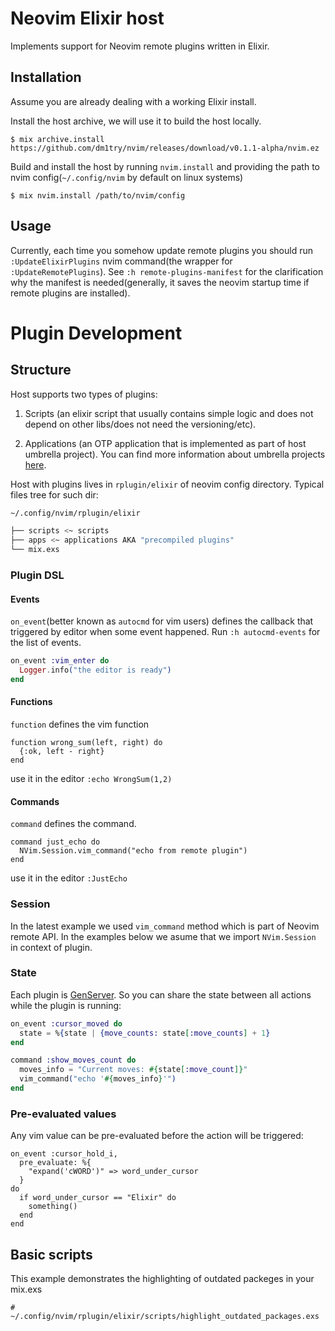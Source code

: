 # Neovim Elixir host

Implements support for Neovim remote plugins written in Elixir.


## Installation

Assume you are already dealing with a working Elixir install.

Install the host archive, we will use it to build the host locally.

```
$ mix archive.install https://github.com/dm1try/nvim/releases/download/v0.1.1-alpha/nvim.ez
```

Build and install the host by running `nvim.install` and providing the path to nvim config(`~/.config/nvim` by default on linux systems)

```
$ mix nvim.install /path/to/nvim/config
```

## Usage

Currently, each time you somehow update remote plugins you should run `:UpdateElixirPlugins` nvim command(the wrapper for `:UpdateRemotePlugins`). See `:h remote-plugins-manifest` for the clarification why the manifest is needed(generally, it saves the neovim startup time if remote plugins are installed).

# Plugin Development
## Structure

Host supports two types of plugins:
1. Scripts (an elixir script that usually contains simple logic and does not depend on other libs/does not need the versioning/etc).

2. Applications (an OTP application that is implemented as part of host umbrella project). You can find more information about umbrella projects [here](http://elixir-lang.org/getting-started/mix-otp/dependencies-and-umbrella-apps.html).

Host with plugins lives in `rplugin/elixir` of neovim config directory.
Typical files tree for such dir:
```bash
~/.config/nvim/rplugin/elixir

├── scripts <~ scripts
├── apps <~ applications AKA "precompiled plugins"
└── mix.exs
```

### Plugin DSL
#### Events
`on_event`(better known as `autocmd` for vim users) defines the callback that triggered by editor when some event
happened. Run `:h autocmd-events` for the list of events.

```elixir
on_event :vim_enter do
  Logger.info("the editor is ready")
end
```
#### Functions
`function` defines the vim function
```
function wrong_sum(left, right) do
  {:ok, left - right}
end
```
use it in the editor `:echo WrongSum(1,2)`

#### Commands
`command` defines the command.

```
command just_echo do
  NVim.Session.vim_command("echo from remote plugin")
end
```
use it in the editor `:JustEcho`

### Session
In the latest example we used `vim_command` method which is part of Neovim remote API.
In the examples below we asume that we import `NVim.Session` in context of plugin.

### State
Each plugin is [GenServer](http://elixir-lang.org/docs/stable/elixir/GenServer.html).
So you can share the state between all actions while the plugin is running:
```elixir
on_event :cursor_moved do
  state = %{state | {move_counts: state[:move_counts] + 1}
end

command :show_moves_count do
  moves_info = "Current moves: #{state[:move_count]}"
  vim_command("echo '#{moves_info}'")
end
```
### Pre-evaluated values
Any vim value can be pre-evaluated before the action will be triggered:
```
on_event :cursor_hold_i,
  pre_evaluate: %{
    "expand('cWORD')" => word_under_cursor
  }
do
  if word_under_cursor == "Elixir" do
    something()
  end
end
```
## Basic scripts
This example demonstrates the highlighting of outdated packeges in your mix.exs
```
# ~/.config/nvim/rplugin/elixir/scripts/highlight_outdated_packages.exs
